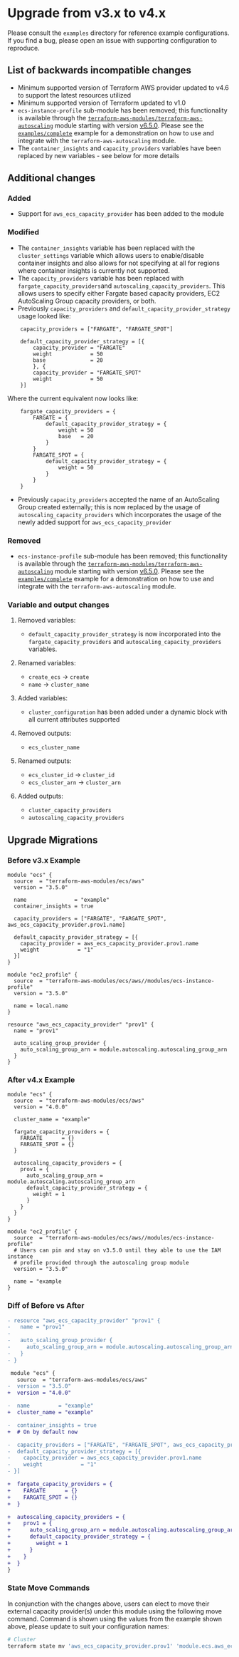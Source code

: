 # Upgrade from v3.x to v4.x

Please consult the `examples` directory for reference example configurations. If you find a bug, please open an issue with supporting configuration to reproduce.

## List of backwards incompatible changes

- Minimum supported version of Terraform AWS provider updated to v4.6 to support the latest resources utilized
- Minimum supported version of Terraform updated to v1.0
- `ecs-instance-profile` sub-module has been removed; this functionality is available through the [`terraform-aws-modules/terraform-aws-autoscaling`](https://github.com/terraform-aws-modules/terraform-aws-autoscaling) module starting with version [v6.5.0](https://github.com/terraform-aws-modules/terraform-aws-autoscaling/pull/194). Please see the [`examples/complete`](https://github.com/terraform-aws-modules/terraform-aws-ecs/tree/master/examples/complete) example for a demonstration on how to use and integrate with the `terraform-aws-autoscaling` module.
- The `container_insights` and `capacity_providers` variables have been replaced by new variables - see below for more details

## Additional changes

### Added

- Support for `aws_ecs_capacity_provider` has been added to the module

### Modified

- The `container_insights` variable has been replaced with the `cluster_settings` variable which allows users to enable/disable container insights and also allows for not specifying at all for regions where container insights is currently not supported.
- The `capacity_providers` variable has been replaced with `fargate_capacity_providers`and `autoscaling_capacity_providers`. This allows users to specify either Fargate based capacity providers, EC2 AutoScaling Group capacity providers, or both.
- Previously `capacity_providers` and `default_capacity_provider_strategy` usage looked like:
```hcl
    capacity_providers = ["FARGATE", "FARGATE_SPOT"]

    default_capacity_provider_strategy = [{
        capacity_provider = "FARGATE"
        weight            = 50
        base              = 20
        }, {
        capacity_provider = "FARGATE_SPOT"
        weight            = 50
    }]
```
Where the current equivalent now looks like:
```hcl
    fargate_capacity_providers = {
        FARGATE = {
            default_capacity_provider_strategy = {
                weight = 50
                base   = 20
            }
        }
        FARGATE_SPOT = {
            default_capacity_provider_strategy = {
                weight = 50
            }
        }
    }
```
- Previously `capacity_providers` accepted the name of an AutoScaling Group created externally; this is now replaced by the usage of `autoscaling_capacity_providers` which incorporates the usage of the newly added support for `aws_ecs_capacity_provider`

### Removed

- `ecs-instance-profile` sub-module has been removed; this functionality is available through the [`terraform-aws-modules/terraform-aws-autoscaling`](https://github.com/terraform-aws-modules/terraform-aws-autoscaling) module starting with version [v6.5.0](https://github.com/terraform-aws-modules/terraform-aws-autoscaling/pull/194). Please see the [`examples/complete`](https://github.com/terraform-aws-modules/terraform-aws-ecs/tree/master/examples/complete) example for a demonstration on how to use and integrate with the `terraform-aws-autoscaling` module.

### Variable and output changes

1. Removed variables:

    - `default_capacity_provider_strategy` is now incorporated into the `fargate_capacity_providers` and `autoscaling_capacity_providers` variables.

2. Renamed variables:

    - `create_ecs` -> `create`
    - `name` -> `cluster_name`

3. Added variables:

    - `cluster_configuration` has been added under a dynamic block with all current attributes supported

4. Removed outputs:

    - `ecs_cluster_name`

5. Renamed outputs:

    - `ecs_cluster_id` -> `cluster_id`
    - `ecs_cluster_arn` -> `cluster_arn`

6. Added outputs:

    - `cluster_capacity_providers`
    - `autoscaling_capacity_providers`

## Upgrade Migrations

### Before v3.x Example

```hcl
module "ecs" {
  source  = "terraform-aws-modules/ecs/aws"
  version = "3.5.0"

  name               = "example"
  container_insights = true

  capacity_providers = ["FARGATE", "FARGATE_SPOT", aws_ecs_capacity_provider.prov1.name]

  default_capacity_provider_strategy = [{
    capacity_provider = aws_ecs_capacity_provider.prov1.name
    weight            = "1"
  }]
}

module "ec2_profile" {
  source  = "terraform-aws-modules/ecs/aws//modules/ecs-instance-profile"
  version = "3.5.0"

  name = local.name
}

resource "aws_ecs_capacity_provider" "prov1" {
  name = "prov1"

  auto_scaling_group_provider {
    auto_scaling_group_arn = module.autoscaling.autoscaling_group_arn
  }
}
```

### After v4.x Example

```hcl
module "ecs" {
  source  = "terraform-aws-modules/ecs/aws"
  version = "4.0.0"

  cluster_name = "example"

  fargate_capacity_providers = {
    FARGATE      = {}
    FARGATE_SPOT = {}
  }

  autoscaling_capacity_providers = {
    prov1 = {
      auto_scaling_group_arn = module.autoscaling.autoscaling_group_arn
      default_capacity_provider_strategy = {
        weight = 1
      }
    }
  }
}

module "ec2_profile" {
  source  = "terraform-aws-modules/ecs/aws//modules/ecs-instance-profile"
  # Users can pin and stay on v3.5.0 until they able to use the IAM instance
  # profile provided through the autoscaling group module
  version = "3.5.0"

  name = "example
}
```

### Diff of Before vs After

```diff
- resource "aws_ecs_capacity_provider" "prov1" {
-   name = "prov1"
-
-   auto_scaling_group_provider {
-     auto_scaling_group_arn = module.autoscaling.autoscaling_group_arn
-   }
- }

 module "ecs" {
   source  = "terraform-aws-modules/ecs/aws"
-  version = "3.5.0"
+  version = "4.0.0"

-  name         = "example"
+  cluster_name = "example"

-  container_insights = true
+  # On by default now

-  capacity_providers = ["FARGATE", "FARGATE_SPOT", aws_ecs_capacity_provider.prov1.name]
-  default_capacity_provider_strategy = [{
-    capacity_provider = aws_ecs_capacity_provider.prov1.name
-    weight            = "1"
- }]

+  fargate_capacity_providers = {
+    FARGATE      = {}
+    FARGATE_SPOT = {}
+  }

+  autoscaling_capacity_providers = {
+    prov1 = {
+      auto_scaling_group_arn = module.autoscaling.autoscaling_group_arn
+      default_capacity_provider_strategy = {
+        weight = 1
+      }
+    }
+  }
}
```

### State Move Commands

In conjunction with the changes above, users can elect to move their external capacity provider(s) under this module using the following move command. Command is shown using the values from the example shown above, please update to suit your configuration names:

```sh
# Cluster
terraform state mv 'aws_ecs_capacity_provider.prov1' 'module.ecs.aws_ecs_capacity_provider.this["prov1"]'
```
